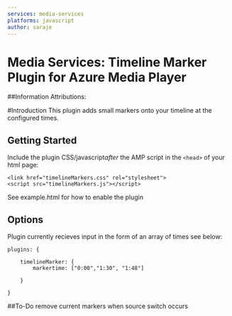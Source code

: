 ```yaml
---
services: media-services
platforms: javascript
author: saraje
---
```

# Media Services: Timeline Marker Plugin for Azure Media Player


##Information
Attributions: 

#Introduction
This plugin adds small markers onto your timeline at the configured times. 

## Getting Started
Include the plugin CSS/javascript*after* the AMP script in the `<head>` of your html page:

```<link href="timelineMarkers.css" rel="stylesheet">```<br />
```<script src="timelineMarkers.js"></script>```

See example.html for how to enable the plugin 
## Options
Plugin currently recieves input in the form of an array of times see below: 

    plugins: {
    
    	timelineMarker: {
    		markertime: ["0:00","1:30", "1:48"]
    
    	}
    
    }

##To-Do
remove current markers when source switch occurs 
 